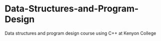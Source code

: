 # Data-Structures-and-Program-Design
Data structures and program design course using C++ at Kenyon College
